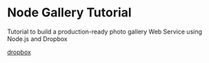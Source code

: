 # Node Gallery Tutorial

Tutorial to build a production-ready photo gallery Web Service using Node.js and Dropbox

[dropbox](https://dropbox.github.io/nodegallerytutorial/)
